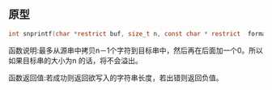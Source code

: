## 原型

```c
int snprintf(char *restrict buf, size_t n, const char * restrict  format, ...);
```

函数说明:最多从源串中拷贝n－1个字符到目标串中，然后再在后面加一个0。所以如果目标串的大小为n 的话，将不会溢出。

函数返回值:若成功则返回欲写入的字符串长度，若出错则返回负值。